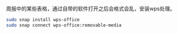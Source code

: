 
周报中的某些表格，通过自带的软件打开之后会格式会乱，安装wps处理。

```bash
sudo snap install wps-office  
sudo snap connect wps-office:removable-media
```
